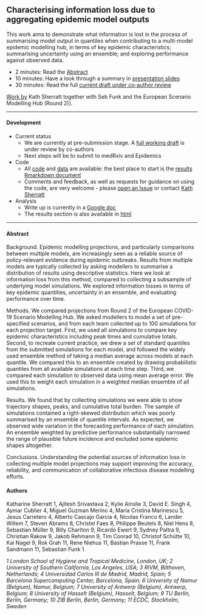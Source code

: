 
## Characterising information loss due to aggregating epidemic model outputs

This work aims to demonstrate what information is lost in the process of summarising model output in quantiles when contributing to a multi-model epidemic modelling hub, in terms of key epidemic characteristics; summarising uncertainty using an ensemble; and exploring performance against observed data. 

- 2 minutes: Read the [Abstract](#abstract)
- 10 minutes: Have a look through a summary in [presentation slides](https://docs.google.com/presentation/d/1tktKl41Sa7KMzwUHpLcJVFEechMlHut5aoKC6lX6tbc/edit#slide=id.g2177422d982_0_45)
- 30 minutes: Read the full [current draft under co-author review](https://github.com/covid19-forecast-hub-europe/covid19-scenario-hub-europe/blob/analysis/analysis/output/Co-author%20review_%20Characterising%20information%20loss%20due%20to%20aggregating%20epidemic%20model%20outputs.pdf)

[Work by](#authors) Kath Sherratt together with Seb Funk and the European Scenario Modelling Hub (Round 2)].

---

#### Development

- Current status
   - We are currently at pre-submission stage. A [full working draft](https://github.com/covid19-forecast-hub-europe/covid19-scenario-hub-europe/blob/analysis/analysis/output/Co-author%20review_%20Characterising%20information%20loss%20due%20to%20aggregating%20epidemic%20model%20outputs.pdf) is under review by co-authors
   - Next steps will be to submit to medRxiv and Epidemics
- Code
   - All [code](code) and [data](data) are available: the best place to start is the [results Rmarkdown document](https://github.com/covid19-forecast-hub-europe/covid19-scenario-hub-europe/blob/analysis/analysis/output/output-rmd.rmd)
   - Comments and feedback, as well as requests for guidance on using the code, are very welcome - please [open an Issue](https://github.com/covid19-forecast-hub-europe/covid19-scenario-hub-europe/issues) or contact [Kath Sherratt](https://github.com/kathsherratt)
- Analysis
   - Write up is currently in a [Google doc](https://docs.google.com/document/d/1Kh_vvFbWwnLhfChRS-yMyARCnkL0ttAvDXsJQIwwFcY/edit)
   - The results section is also available in [html](https://htmlpreview.github.io/?https://raw.githubusercontent.com/covid19-forecast-hub-europe/aggregation-info-loss/main/output/output-rmd.html)

---

#### Abstract

Background. Epidemic modelling projections, and particularly comparisons between multiple models, are increasingly seen as a reliable source of policy-relevant evidence during epidemic outbreaks. Results from multiple models are typically collected by asking modellers to summarise a distribution of results using descriptive statistics. Here we look at information loss from this method, compared to collecting a subsample of underlying model simulations. We explored information losses in terms of key epidemic quantities, uncertainty in an ensemble, and evaluating performance over time.

Methods. We compared projections from Round 2 of the European COVID-19 Scenario Modelling Hub. We asked modellers to model a set of pre-specified scenarios, and from each team collected up to 100 simulations for each projection target. First, we used all simulations to compare key epidemic characteristics including peak times and cumulative totals. Second, to recreate current practice, we drew a set of standard quantiles from the submitted simulations for each model, and followed the widely used ensemble method of taking a median average across models at each quantile. We compared this to an ensemble created by drawing probabilistic quantiles from all available simulations at each time step. Third, we compared each simulation to observed data using mean average error. We used this to weight each simulation in a weighted median ensemble of all simulations.

Results. We found that by collecting simulations we were able to show trajectory shapes, peaks, and cumulative total burden. The sample of simulations contained a right-skewed distribution which was poorly summarised by an ensemble of quantile intervals. As expected, we observed wide variation in the forecasting performance of each simulation. An ensemble weighted by predictive performance substantially narrowed the range of plausible future incidence and excluded some epidemic shapes altogether. 

Conclusions. Understanding the potential sources of information loss in collecting multiple model projections may support improving the accuracy, reliability, and communication of collaborative infectious disease modelling efforts. 

#### Authors

Katharine Sherratt 1, Ajitesh Srivastava 2, Kylie Ainslie 3, David E. Singh 4, Aymar Cublier 4, Miguel Guzman Merino 4, Maria Cristina Marinescu 5, Jesus Carretero 4, Alberto Cascajo Garcia 4, Nicolas Franco 6, Lander Willem 7, Steven Abrams 8, Christel Faes 8, Philippe Beutels 8, Niel Hens 8, Sebastian Müller 9, Billy Charlton 9, Ricardo Ewert 9, Sydney Paltra 9, Christian Rakow 9, Jakob Rehmann 9, Tim Conrad 10, Christof Schütte 10, Kai Nagel 9, Rok Grah 11, Rene Niehus 11, Bastian Prasse 11, Frank Sandmann 11, Sebastian Funk 1

_1 London School of Hygiene and Tropical Medicine, London, UK; 2 University of Southern California, Los Angeles, USA; 3 RIVM, Bilthoven, Netherlands; 4 Universidad Carlos III de Madrid, Madrid, Spain; 5 Barcelona Supercomputing Center, Barcelona, Spain; 6 University of Namur (Belgium), Namur, Belgium; 7 University of Antwerp (Belgium), Antwerp, Belgium; 8 University of Hasselt (Belgium), Hasselt, Belgium; 9 TU Berlin, Berlin, Germany; 10 ZIB Berlin, Berlin, Germany; 11 ECDC, Stockholm, Sweden_
